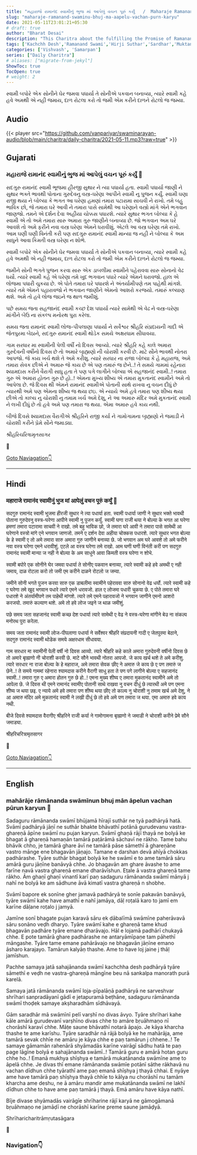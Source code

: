 ```yaml
---
title: "મહારાજે રામાનંદ સ્વામીનું ભુજ માં આપેલું વચન પૂરું કર્યું   /  Maharaje Ramanand swaminu bhuj ma aapelu vachan purn karyu"
slug: "maharaje-ramanand-swaminu-bhuj-ma-aapelu-vachan-purn-karyu"
date: 2021-05-11T23:01:21+05:30
# draft: true
author: "Bharat Desai"
description: "This Charitra about the fulfilling the Promise of Ramanand swami by Swaminarayan Bhagavan"
tags: ['Kachchh Desh','Ramanand Swami','Hirji Suthar','Sardhar','Muktanand Swami']
categories: ['Vishvash', 'Samarpan']
series: ["Daily Charitra"]
# aliases: ["migrate-from-jekyl"]
ShowToc: true
TocOpen: true
# weight: 2
---
```


<!-- this Content Here will shown id listing page till "more" tag -->
સ્વામી બપોરે એક સોનીને ઘેર જમવા પધાર્યા તે સોનીએ પકવાન બનાવ્યા, ત્યારે સ્વામી કહે હવે અમથી એ નહી જમાય, દાળ રોટલા કરો તો જમી એમ કરીને દાળને રોટલો જ જમ્યા. 

<!--more-->

<!-- start Remove this if audio not available -->
## Audio
{{< player src="https://github.com/vanpariyar/swaminarayan-audio/blob/main/charitra/daily-charitra/2021-05-11.mp3?raw=true" >}}
<!-- End Audio -->

## Gujarati
### મહારાજે રામાનંદ સ્વામીનું ભુજ માં આપેલું વચન પૂરું કર્યું :tada:

સદગુરુ રામાનંદ સ્વામી ભૂજમા હીરજી સુથાર ને ત્યા પધાર્યા હતા. સ્વામી પધાર્યા જાણી ને સુથાર ભક્તે ભાવથી પોતાના ગુરુદેવનુ વસ્ત્ર-ઘરેણા આપીને સ્વામી નુ પુજન કર્યું. સ્વામી ઘણા રાજી થયા ને બોલ્યા કે ભગત આ ઘરેણા હમણાં તમારા પટારામા સાચવી ને રાખો. તમે બહુ ભાવિક છો, જે તમારા ઘરે આવી ને તમારા પાસે સામેથી આ ઘરેણાને વસ્ત્રો માંગે એને ભગવાન જાણજો. તમને એ દર્શન દેવા અહીયા ચોક્કસ પધારશે. ત્યારે સુથાર ભગત બોલ્યા કે હે સ્વામી એ તો અમે તમારા સારુ અમારા ગુરુ જાણીને બનાવ્યા છે. જો ભગવાન અમ ઘરે આવશે તો અમે ફરીને નવા વસ્ત્ર ઘરેણા એમને ધરાવીશું. એટલે આ વસ્ત્ર ઘરેણા તમે રાખો. આમ ઘણી ઘણી વિનંતી કરી પણ સદગુરુ રામાનંદ સ્વામી માન્યા જ નહી ને બોલ્યા કે અમ સાધુને આવા કિમતી વસ્ત્ર ઘરેણા ન શોભે.

સ્વામી બપોરે એક સોનીને ઘેર જમવા પધાર્યા તે સોનીએ પકવાન બનાવ્યા, ત્યારે સ્વામી કહે હવે અમથી એ નહી જમાય, દાળ રોટલા કરો તો જમી એમ કરીને દાળને રોટલો જ જમ્યા.


જમીને સોની ભગતે પુજન કરવા સારુ એક ડાબલીમા સ્વામીને પહેરાવવા સારુ સોનાનો વેઢ ધર્યો. ત્યારે સ્વામી કહે એ ઘરેણા તમે ખુદ ભગવાન પધારે ત્યારે એમને ધરાવજો. હાલ એ લોજમા પધારી ચુકયા છે. એ પોતે તમારા ઘરે પધારશે ને અંતર્યામીપણે તમ પાહેથી માંગશે. ત્યારે તમે એમને પહારાવજો ને ભગવાન જાણીને એમનો આશરો કરજયો. તમારું કલ્યાણ થશે. અમે તો હવે લોજ જઇને જ થાળ જમીશું.

પછે સમય જતા સહજાનંદ સ્વામી કચ્છ દેશ પધાર્યા ત્યારે સામેથી એ વેઢ ને વસ્ત્ર-ઘરેણા માંગીને બેઉ ના સંકલ્પ મનોરથ પુરા કરેલા.

સમય જતા રામાનંદ સ્વામી લોજ-પીપલાણા પધાર્યા ને સર્વેશ્વર શ્રીહરિ સંપ્રદાયની ગાદી એ જેતપુરમા બેઠાને, સદગુરુ રામાનંદ સ્વામી થોડેક સમયે અક્ષરધામ સીધાવયા.

ગામ સરધાર મા સ્વામીની પેલી વર્ષી નો દિવસ આવ્યો. ત્યારે શ્રીહરિ કહે કાલે અમારા ગુરુદેવની વર્ષીનો દિવસ છે તો અમારે બૃાહ્મણો ની ચોરાશી કરવી છે. માટે સૌને ભાવથી નોતરા આપજો. જે કાય ખર્ચ થશે તે અમે કરીશુ. ત્યારે સરધાર ના રાજા બોલ્યા કે હે મહારાજ, અમે તમારા સેવક છીએ ને અમારુ જે કાય છે એ પણ તમારું જ છેને..!
તે સમયે ગામમાં રહેનારા શ્યામદાસ કરીને વૈરાગી સાધુ હતા તે પણ પગે લાગીને બોલ્યા એ સહજાનંદ સ્વામી..! તમારા ગુરુ એ અમારા હોતન ગુરુ છે હો..! એમના મુખ્ય શીષ્ય એ તમારા મુકતાનંદ સ્વામીને અમે તો આપેલા છે. જે દિવસ થી એમને રામાનંદ સ્વામીએ પોતાની સાથે રાખવા નુ વચન દીધું છે ત્યારથી અમે પણ એમના શીષ્ય જ થયા છઇ. એ ન્યાયે અમે હવે તમારા પણ શીષ્ય થયા છીએ તો કાલ્ય નુ ચોરાશી નુ તમામ ખર્ચ અમે દેશુ, ને આ અમારુ મંદિર અમે મુકતાનંદ સ્વામી ને લખી દીધું છે તો હવે અમે પણ તમારા જ થયા. એમા અમારુ હવે કાય નથી.

બીજે દિવસે શ્યામદાસ વૈરાગીએ શ્રીહરિને રાજી કર્યા ને ગામોગામના બૃાહ્મણો ને જમાડી ને ચોરાશી કરીને પ્રેમે સૌને જમાડ્યા.

શ્રીહરિચરિત્રામૃતસાગર

:pray:


[Goto Naviagation:point_down: ](#navigation)

----
## Hindi
### महाराजे रामानंद स्वामीनुं भुज मां आपेलुं वचन पूरुं कर्युं :tada:

सदगुरु रामानंद स्वामी भूजमा हीरजी सुथार ने त्या पधार्या हता. स्वामी पधार्या जाणी ने सुथार भक्ते भावथी पोताना गुरुदेवनु वस्त्र-घरेणा आपीने स्वामी नु पुजन कर्युं. स्वामी घणा राजी थया ने बोल्या के भगत आ घरेणा हमणां तमारा पटारामा साचवी ने राखो. तमे बहु भाविक छो, जे तमारा घरे आवी ने तमारा पासे सामेथी आ घरेणाने वस्त्रो मांगे एने भगवान जाणजो. तमने ए दर्शन देवा अहीया चोक्कस पधारशे. त्यारे सुथार भगत बोल्या के हे स्वामी ए तो अमे तमारा सारु अमारा गुरु जाणीने बनाव्या छे. जो भगवान अम घरे आवशे तो अमे फरीने नवा वस्त्र घरेणा एमने धरावीशुं. एटले आ वस्त्र घरेणा तमे राखो. आम घणी घणी विनंती करी पण सदगुरु रामानंद स्वामी मान्या ज नही ने बोल्या के अम साधुने आवा किमती वस्त्र घरेणा न शोभे.

स्वामी बपोरे एक सोनीने घेर जमवा पधार्या ते सोनीए पकवान बनाव्या, त्यारे स्वामी कहे हवे अमथी ए नही जमाय, दाळ रोटला करो तो जमी एम करीने दाळने रोटलो ज जम्या.


जमीने सोनी भगते पुजन करवा सारु एक डाबलीमा स्वामीने पहेराववा सारु सोनानो वेढ धर्यो. त्यारे स्वामी कहे ए घरेणा तमे खुद भगवान पधारे त्यारे एमने धरावजो. हाल ए लोजमा पधारी चुकया छे. ए पोते तमारा घरे पधारशे ने अंतर्यामीपणे तम पाहेथी मांगशे. त्यारे तमे एमने पहारावजो ने भगवान जाणीने एमनो आशरो करजयो. तमारुं कल्याण थशे. अमे तो हवे लोज जइने ज थाळ जमीशुं.

पछे समय जता सहजानंद स्वामी कच्छ देश पधार्या त्यारे सामेथी ए वेढ ने वस्त्र-घरेणा मांगीने बेउ ना संकल्प मनोरथ पुरा करेला.

समय जता रामानंद स्वामी लोज-पीपलाणा पधार्या ने सर्वेश्वर श्रीहरि संप्रदायनी गादी ए जेतपुरमा बेठाने, सदगुरु रामानंद स्वामी थोडेक समये अक्षरधाम सीधावया.

गाम सरधार मा स्वामीनी पेली वर्षी नो दिवस आव्यो. त्यारे श्रीहरि कहे काले अमारा गुरुदेवनी वर्षीनो दिवस छे तो अमारे बृाह्मणो नी चोराशी करवी छे. माटे सौने भावथी नोतरा आपजो. जे काय खर्च थशे ते अमे करीशु. त्यारे सरधार ना राजा बोल्या के हे महाराज, अमे तमारा सेवक छीए ने अमारु जे काय छे ए पण तमारुं ज छेने..!
ते समये गाममां रहेनारा श्यामदास करीने वैरागी साधु हता ते पण पगे लागीने बोल्या ए सहजानंद स्वामी..! तमारा गुरु ए अमारा होतन गुरु छे हो..! एमना मुख्य शीष्य ए तमारा मुकतानंद स्वामीने अमे तो आपेला छे. जे दिवस थी एमने रामानंद स्वामीए पोतानी साथे राखवा नु वचन दीधुं छे त्यारथी अमे पण एमना शीष्य ज थया छइ. ए न्याये अमे हवे तमारा पण शीष्य थया छीए तो काल्य नु चोराशी नु तमाम खर्च अमे देशु, ने आ अमारु मंदिर अमे मुकतानंद स्वामी ने लखी दीधुं छे तो हवे अमे पण तमारा ज थया. एमा अमारु हवे काय नथी.

बीजे दिवसे श्यामदास वैरागीए श्रीहरिने राजी कर्या ने गामोगामना बृाह्मणो ने जमाडी ने चोराशी करीने प्रेमे सौने जमाड्या.

श्रीहरिचरित्रामृतसागर

:pray:


[Goto Naviagation:point_down: ](#navigation)

----
## English
### mahārāje rāmānanda swāmīnun bhuj mān āpelun vachan pūrun karyun :tada:

Sadaguru rāmānanda swāmī bhūjamā hīrajī suthār ne tyā padhāryā hatā. Svāmī padhāryā jāṇī ne suthār bhakte bhāvathī potānā gurudevanu vastra-ghareṇā āpīne swāmī nu pujan karyun. Svāmī ghaṇā rājī thayā ne bolyā ke bhagat ā ghareṇā hamaṇān tamārā paṭārāmā sāchavī ne rākho. Tame bahu bhāvik chho, je tamārā ghare āvī ne tamārā pāse sāmethī ā ghareṇāne vastro mānge ene bhagavān jāṇajo. Tamane e darshan devā ahīyā chokkas padhārashe. Tyāre suthār bhagat bolyā ke he swāmī e to ame tamārā sāru amārā guru jāṇīne banāvyā chhe. Jo bhagavān am ghare āvashe to ame farīne navā vastra ghareṇā emane dharāvīshun. Eṭale ā vastra ghareṇā tame rākho. Ām ghaṇī ghaṇī vinantī karī paṇ sadaguru rāmānanda swāmī mānyā j nahī ne bolyā ke am sādhune āvā kimatī vastra ghareṇā n shobhe.

Svāmī bapore ek sonīne gher jamavā padhāryā te sonīe pakavān banāvyā, tyāre swāmī kahe have amathī e nahī jamāya, dāḷ roṭalā karo to jamī em karīne dāḷane roṭalo j jamyā.


Jamīne sonī bhagate pujan karavā sāru ek ḍābalīmā swāmīne paherāvavā sāru sonāno veḍh dharyo. Tyāre swāmī kahe e ghareṇā tame khud bhagavān padhāre tyāre emane dharāvajo. Hāl e lojamā padhārī chukayā chhe. E pote tamārā ghare padhārashe ne antaryāmīpaṇe tam pāhethī māngashe. Tyāre tame emane pahārāvajo ne bhagavān jāṇīne emano āsharo karajayo. Tamārun kalyāṇ thashe. Ame to have loj jaine j thāḷ jamīshun.

Pachhe samaya jatā sahajānanda swāmī kachchha desh padhāryā tyāre sāmethī e veḍh ne vastra-ghareṇā māngīne beu nā sankalpa manorath purā karelā.

Samaya jatā rāmānanda swāmī loja-pīpalāṇā padhāryā ne sarveshvar shrīhari sanpradāyanī gādī e jetapuramā beṭhāne, sadaguru rāmānanda swāmī thoḍek samaye akṣharadhām sīdhāvayā.

Gām saradhār mā swāmīnī pelī varṣhī no divas āvyo. Tyāre shrīhari kahe kāle amārā gurudevanī varṣhīno divas chhe to amāre bṛuāhmaṇo nī chorāshī karavī chhe. Māṭe saune bhāvathī notarā āpajo. Je kāya kharcha thashe te ame karīshu. Tyāre saradhār nā rājā bolyā ke he mahārāja, ame tamārā sevak chhīe ne amāru je kāya chhe e paṇ tamārun j chhene..! Te samaye gāmamān rahenārā shyāmadās karīne vairāgī sādhu hatā te paṇ page lāgīne bolyā e sahajānanda swāmī..! Tamārā guru e amārā hotan guru chhe ho..! Emanā mukhya shīṣhya e tamārā mukatānanda swāmīne ame to āpelā chhe. Je divas thī emane rāmānanda swāmīe potānī sāthe rākhavā nu vachan dīdhun chhe tyārathī ame paṇ emanā shīṣhya j thayā chhai. E nyāye ame have tamārā paṇ shīṣhya thayā chhīe to kālya nu chorāshī nu tamām kharcha ame deshu, ne ā amāru mandir ame mukatānanda swāmī ne lakhī dīdhun chhe to have ame paṇ tamārā j thayā. Emā amāru have kāya nathī.

Bīje divase shyāmadās vairāgīe shrīharine rājī karyā ne gāmogāmanā bṛuāhmaṇo ne jamāḍī ne chorāshī karīne preme saune jamāḍyā.

Shrīharicharitrāmṛutasāgara

:pray:


### Navigation:point_down: